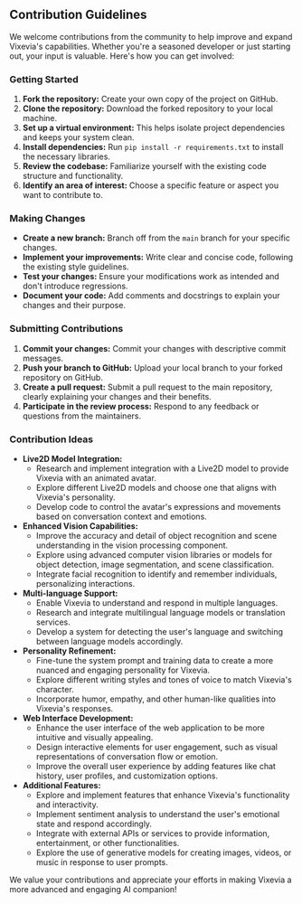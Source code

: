 ## Contribution Guidelines

We welcome contributions from the community to help improve and expand Vixevia's capabilities. Whether you're a seasoned developer or just starting out, your input is valuable. Here's how you can get involved:

### Getting Started

1. **Fork the repository:** Create your own copy of the project on GitHub.
2. **Clone the repository:** Download the forked repository to your local machine.
3. **Set up a virtual environment:** This helps isolate project dependencies and keeps your system clean.
4. **Install dependencies:** Run `pip install -r requirements.txt` to install the necessary libraries.
5. **Review the codebase:** Familiarize yourself with the existing code structure and functionality.
6. **Identify an area of interest:** Choose a specific feature or aspect you want to contribute to.

### Making Changes

* **Create a new branch:** Branch off from the `main` branch for your specific changes.
* **Implement your improvements:** Write clear and concise code, following the existing style guidelines.
* **Test your changes:** Ensure your modifications work as intended and don't introduce regressions.
* **Document your code:** Add comments and docstrings to explain your changes and their purpose.

### Submitting Contributions

1. **Commit your changes:**  Commit your changes with descriptive commit messages.
2. **Push your branch to GitHub:** Upload your local branch to your forked repository on GitHub.
3. **Create a pull request:** Submit a pull request to the main repository, clearly explaining your changes and their benefits.
4. **Participate in the review process:** Respond to any feedback or questions from the maintainers.

### Contribution Ideas

* **Live2D Model Integration:** 
    * Research and implement integration with a Live2D model to provide Vixevia with an animated avatar.
    * Explore different Live2D models and choose one that aligns with Vixevia's personality.
    * Develop code to control the avatar's expressions and movements based on conversation context and emotions.
* **Enhanced Vision Capabilities:**
    * Improve the accuracy and detail of object recognition and scene understanding in the vision processing component.
    * Explore using advanced computer vision libraries or models for object detection, image segmentation, and scene classification. 
    * Integrate facial recognition to identify and remember individuals, personalizing interactions.
* **Multi-language Support:**
    * Enable Vixevia to understand and respond in multiple languages.
    * Research and integrate multilingual language models or translation services. 
    * Develop a system for detecting the user's language and switching between language models accordingly.
* **Personality Refinement:** 
    * Fine-tune the system prompt and training data to create a more nuanced and engaging personality for Vixevia.
    * Explore different writing styles and tones of voice to match Vixevia's character.
    * Incorporate humor, empathy, and other human-like qualities into Vixevia's responses.
* **Web Interface Development:**
    * Enhance the user interface of the web application to be more intuitive and visually appealing.
    * Design interactive elements for user engagement, such as visual representations of conversation flow or emotion. 
    * Improve the overall user experience by adding features like chat history, user profiles, and customization options.
* **Additional Features:**
    * Explore and implement features that enhance Vixevia's functionality and interactivity.
    * Implement sentiment analysis to understand the user's emotional state and respond accordingly.
    * Integrate with external APIs or services to provide information, entertainment, or other functionalities.
    * Explore the use of generative models for creating images, videos, or music in response to user prompts.

We value your contributions and appreciate your efforts in making Vixevia a more advanced and engaging AI companion!
